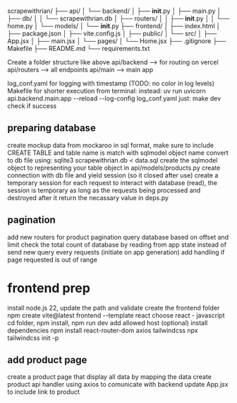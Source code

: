 scrapewithrian/
├── api/
│   └── backend/
│       ├── __init__.py
│       ├── main.py
│       ├── db/
│       │   └── scrapewithrian.db
│       ├── routers/
│       │   ├── __init__.py
│       │   └── home.py
│       └── models/
│           └── __init__.py
├── frontend/
│   ├── index.html
│   ├── package.json
│   ├── vite.config.js
│   ├── public/
│   └── src/
│       ├── App.jsx
│       ├── main.jsx
│       └── pages/
│           └── Home.jsx
├── .gitignore
├── Makefile
├── README.md
└── requirements.txt


Create a folder structure like above
api/backend --> for routing on vercel
api/routers --> all endpoints
api/main --> main app

log_conf.yaml for logging with timestamp (TODO: no color in log levels)
Makefile for shorter execution from terminal:
    instead: uv run uvicorn api.backend.main:app --reload --log-config log_conf.yaml
    just: make dev
check if success

## preparing database
create mockup data from mockaroo in sql format, make sure to include CREATE TABLE and table name is match with sqlmodel object name
convert to db file using:
    sqlite3 scrapewithrian.db < data.sql
create the sqlmodel object to representing your table object in api/models/products.py
create connection with db file and yield session (so it closed after use)
create a temporary session for each request to interact with database (read), the session is temporary as long as the requests being processed and destroyed after it return the necassary value in deps.py

## pagination
add new routers for product pagination
query database based on offset and limit
check the total count of database by reading from app state instead of send new query every requests (initiate on app generation)
add handling if page requested is out of range

# frontend prep
install node.js 22, update the path and validate
create the frontend folder
    npm create vite@latest frontend --template react
choose react - javascript
cd folder, npm install, npm run dev
add allowed host (optional)
install dependencies
npm install react-router-dom axios tailwindcss
npx tailwindcss init -p

## add product page
create a product page that display all data by mapping the data
create product api handler using axios to comunicate with backend
update App.jsx to include link to product

